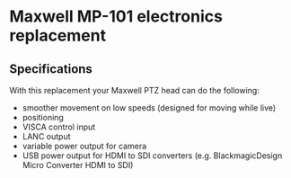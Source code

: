 # Maxwell MP-101 electronics replacement
## Specifications
With this replacement your Maxwell PTZ head can do the following:
* smoother movement on low speeds (designed for moving while live)
* positioning
* VISCA control input
* LANC output
* variable power output for camera
* USB power output for HDMI to SDI converters (e.g. BlackmagicDesign Micro Converter HDMI to SDI)